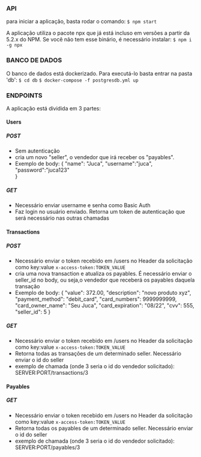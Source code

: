 ### API
para iniciar a aplicação, basta rodar o comando:
`$ npm start`

A aplicação utiliza o pacote npx que já está incluso em versões a partir da 5.2.x do NPM. Se você não tem esse binário, é necessário instalar:
`$ npm i -g npx`

### BANCO DE DADOS
O banco de dados está dockerizado. Para executá-lo basta entrar na pasta 'db':
`$ cd db`
`$ docker-compose -f postgresdb.yml up`


### ENDPOINTS
A aplicação está dividida em 3 partes:

#### Users

##### POST
- Sem autenticação
- cria um novo "seller", o vendedor que irá receber os "payables".
- Exemplo de body:
{
    "name": "Juca",
    "username":"juca",
    "password":"juca123"   
}

##### GET
- Necessário enviar username e senha como Basic Auth
- Faz login no usuário enviado. Retorna um token de autenticação que será necessário nas outras chamadas


#### Transactions

##### POST
- Necessário enviar o token recebido em /users no Header da solicitação como key:value
`x-access-token:TOKEN_VALUE`
- cria uma nova transaction e atualiza os payables. É necessário enviar o seller_id no body, ou seja,o vendedor que receberá os payables daquela transação
- Exemplo de body:
{ 
	"value": 372.00,
    "description": "novo produto xyz",
    "payment_method": "debit_card",
    "card_numbers": 9999999999,
    "card_owner_name": "Seu Juca",
    "card_expiration": "08/22",
    "cvv": 555,
    "seller_id": 5
}

##### GET
- Necessário enviar o token recebido em /users no Header da solicitação como key:value
`x-access-token:TOKEN_VALUE`
- Retorna todas as transações de um determinado seller. Necessário enviar o id do seller
- exemplo de chamada (onde 3 seria o id do vendedor solicitado):
SERVER:PORT/transactions/3


#### Payables

##### GET
- Necessário enviar o token recebido em /users no Header da solicitação como key:value
`x-access-token:TOKEN_VALUE`
- Retorna todas os payables de um determinado seller. Necessário enviar o id do seller
- exemplo de chamada (onde 3 seria o id do vendedor solicitado):
SERVER:PORT/payables/3

